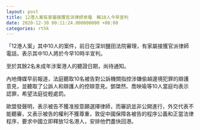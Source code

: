 ```yaml
---
layout: post
title: 12港人案有家屬接獲官派律師來電　稱10人今早宣判
date: 2020-12-30 00:11:24.000000000 +08:00
categories: rthk
---
```


「12港人案」其中10人的案件，前日在深圳鹽田法院審理，有家屬接獲官派律師電話，表示其中10人將於今早10時半宣判。

至於其餘2名未成年涉案港人的聽證日期，尚待通知。

內地傳媒早前報道，法庭聽取10名被告對公訴機關指控涉嫌偷越邊境犯罪的辯護意見，並聽取了公訴人和辯護人的控辯意見。鄧棨然、喬映瑜等10人當庭均表示認罪，希望法庭從輕處罰。

歐盟發聲明，表示被告不獲准按意願選擇律師，而審訊並非公開進行，外交代表不能聽審，又表示被告的權利不獲尊重，敦促中國保障各被告的程序公義和正當法律程序，要求中國立即釋放12名港人，安排他們盡快回港。
